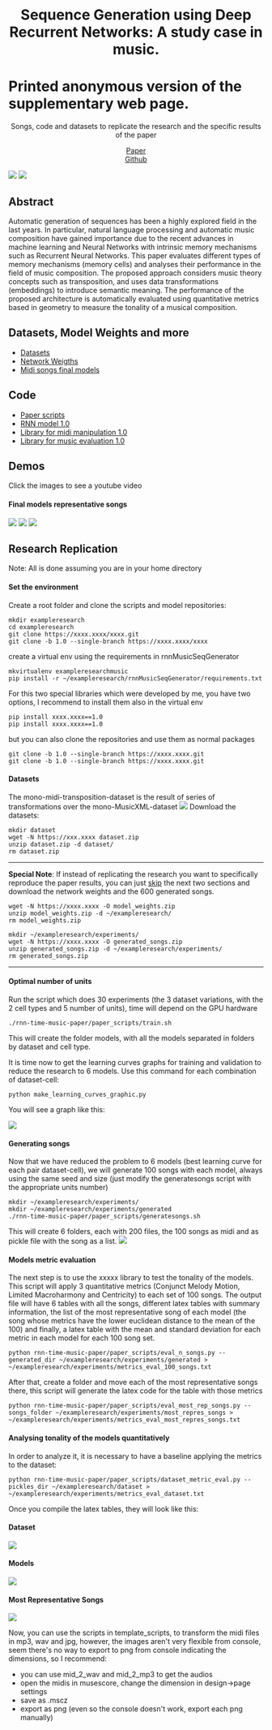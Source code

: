 # <center>Sequence Generation using Deep Recurrent Networks: A study case in music.</center>

# Printed anonymous version of the supplementary web page.

<center>Songs, code and datasets to replicate the research and the specific results of the paper</center>



[<center>Paper</center>]() [<center>Github</center>](https://github.com/sebasgverde/rnn-time-music-paper)

![](https://sebasgverde.github.io/test/images/RNNtraining.jpg)
![](https://sebasgverde.github.io/test/images/RNNsample.jpg)
## Abstract
Automatic generation of sequences has been a highly explored field in the last years. In particular, natural language processing and automatic music composition have gained importance due to the recent advances in machine learning and Neural Networks with intrinsic memory mechanisms such as Recurrent Neural Networks. This paper evaluates different types of memory mechanisms (memory cells) and analyses their performance in the field of music composition. The proposed approach considers music theory concepts such as transposition, and uses data transformations (embeddings) to introduce semantic meaning. The performance of the proposed architecture is automatically evaluated using quantitative metrics based in geometry to measure the tonality of a musical composition.


## Datasets, Model Weights and more

- [Datasets](https://www.dropbox.com/sh/xyr47x5ck48krvx/AAAprJDo2at6AlEiWVp-U9cqa?dl=0)
- [Network Weigths](https://www.dropbox.com/s/34w1miaz6j01rw5/models.zip?dl=0)
- [Midi songs final models](https://www.dropbox.com/s/v2w18qoos8quz8c/generated100.zip?dl=0)

## Code
- [Paper scripts](https://github.com/sebasgverde/rnn-time-music-paper)
- [RNN model 1.0](https://github.com/sebasgverde/rnnMusicSeqGenerator)
- [Library for midi manipulation 1.0](https://github.com/sebasgverde/music-geometry-eval)
- [Library for music evaluation 1.0](https://github.com/sebasgverde/midi-manager)

## Demos
Click the images to see a youtube video

#### Final models representative songs
[![](https://sebasgverde.github.io/test/images/generated_songs_demo_1.png)](https://youtu.be/FGUIEshh6WU)
[![](https://sebasgverde.github.io/test/images/generated_songs_demo_2.png)](https://youtu.be/FGUIEshh6WU)
[![](https://sebasgverde.github.io/test/images/generated_songs_demo_3.png)](https://youtu.be/FGUIEshh6WU)

## Research Replication
Note: All is done assuming you are in your home directory

#### Set the environment
Create a root folder and clone the scripts and model repositories:
```
mkdir exampleresearch
cd exampleresearch
git clone https://xxxx.xxxx/xxxx.git
git clone -b 1.0 --single-branch https://xxxx.xxxx/xxxx
```

create a virtual env using the requirements in rnnMusicSeqGenerator
```
mkvirtualenv exampleresearchmusic
pip install -r ~/exampleresearch/rnnMusicSeqGenerator/requirements.txt
```

For this two special libraries which were developed by me, you have two options, I recommend to install them also in the virtual env
```
pip install xxxx.xxxx==1.0
pip install xxxx.xxxx==1.0
```

but you can also clone the repositories and use them as normal packages
```
git clone -b 1.0 --single-branch https://xxxx.xxxx.git
git clone -b 1.0 --single-branch https://xxxx.xxxx.git
```

#### Datasets
The mono-midi-transposition-dataset is the result of series of transformations over the mono-MusicXML-dataset
![](https://sebasgverde.github.io/test/images/datasetflow.png)
Download the datasets:
```
mkdir dataset
wget -N https://xxx.xxxx dataset.zip
unzip dataset.zip -d dataset/
rm dataset.zip
```

<!-- You can also make some unit test to the pickles
```
python rnn-time-music-paper/paper_scripts/unittestdatacreation.py -v
``` -->

---

**Special Note**: If instead of replicating the research you want to specifically reproduce the paper results, you can just [skip](https://sebasgverde.github.io/test/#models-metric-evaluation) the next two sections and download the network weights and the 600 generated songs.

```
wget -N https://xxxx.xxxx -O model_weights.zip
unzip model_weights.zip -d ~/exampleresearch/
rm model_weights.zip
```

```
mkdir ~/exampleresearch/experiments/
wget -N https://xxxx.xxxx -O generated_songs.zip
unzip generated_songs.zip -d ~/exampleresearch/experiments/
rm generated_songs.zip
```
---

#### Optimal number of units

Run the script which does 30 experiments (the 3 dataset variations, with the 2 cell types and 5 number of units), time will depend on the GPU hardware
```
./rnn-time-music-paper/paper_scripts/train.sh
```
This will create the folder models, with all the models separated in folders by dataset and cell type.

It is time now to get the learning curves graphs for training and validation to reduce the research to 6 models. Use this command for each combination of dataset-cell:
```
python make_learning_curves_graphic.py
```
You will see a graph like this:

![](https://sebasgverde.github.io/test/images/learnig_curve_control_lstm.png)

#### Generating songs


Now that we have reduced the problem to 6 models (best learning curve for each pair dataset-cell), we will generate 100 songs with each model, always using the same seed and size (just modify the generatesongs script with the appropriate units number)
```
mkdir ~/exampleresearch/experiments/
mkdir ~/exampleresearch/experiments/generated
./rnn-time-music-paper/paper_scripts/generatesongs.sh  
```
This will create 6 folders, each with 200 files, the 100 songs as midi and as pickle file with the song as a list.
![](https://sebasgverde.github.io/test/images/song_generated_files.png)

#### Models metric evaluation
The next step is to use the xxxxx library to test the tonality of the models. This script will apply 3 quantitative metrics (Conjunct Melody Motion, Limited Macroharmony and Centricity) to each set of 100 songs. The output file will have 6 tables with all the songs, different latex tables with summary information, the list of the most representative song of each model (the song whose metrics have the lower euclidean distance to the mean of the 100) and finally, a latex table with the mean and standard deviation for each metric in each model for each 100 song set.
```
python rnn-time-music-paper/paper_scripts/eval_n_songs.py --generated_dir ~/exampleresearch/experiments/generated > ~/exampleresearch/experiments/metrics_eval_100_songs.txt
```
After that, create a folder and move each of the most representative songs there, this script will generate the latex code for the table with those metrics
```
python rnn-time-music-paper/paper_scripts/eval_most_rep_songs.py --songs_folder ~/exampleresearch/experiments/most_repres_songs > ~/exampleresearch/experiments/metrics_eval_most_repres_songs.txt
```

#### Analysing tonality of the models quantitatively

In order to analyze it, it is necessary to have a baseline applying the metrics to the dataset:
```
python rnn-time-music-paper/paper_scripts/dataset_metric_eval.py --pickles_dir ~/exampleresearch/dataset > ~/exampleresearch/experiments/metrics_eval_dataset.txt
```
Once you compile the latex tables, they will look like this:

#### Dataset
![](https://sebasgverde.github.io/test/images/metric_table_dataset.png)

#### Models
![](https://sebasgverde.github.io/test/images/metric_table_models.png)

#### Most Representative Songs
![](https://sebasgverde.github.io/test/images/metric_table_most_rep_songs.png)

Now, you can use the scripts in template_scripts, to transform the midi files in mp3, wav and jpg, however, the images aren't very flexible from console, seem there's no way to export to png from console indicating the dimensions, so I recommend:

- you can use mid_2_wav and mid_2_mp3 to get the audios
- open the midis in musescore, change the dimension in design->page settings
- save as .mscz
- export as png (even so the console doesn't work, export each png manually)

<!-- ### Other scripts
The scripts in scripts_for_supercomputing are modified versions of the training script for 6 of the experiments which I trained in a cluster environment in HPC centre [Apolo](http://www.eafit.edu.co/centros/apolo/Paginas/technical-specification.aspx). It works with slurm as cluster management and job scheduling system, so also the slurm scripts are provided. -->
